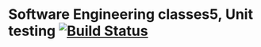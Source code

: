 # Software Engineering classes5, Unit testing [![Build Status](https://travis-ci.com/JakubKoralewski/SEclasses5.svg?branch=master)](https://travis-ci.com/JakubKoralewski/SEclasses5)
